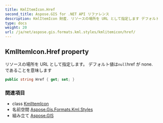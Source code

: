 ```yaml
---
title: KmlItemIcon.Href
second_title: Aspose.GIS for .NET API リファレンス
description: KmlItemIcon 財産. リソースの場所を URL として指定します デフォルト値はnullhref が none. であることを意味します
type: docs
weight: 20
url: /ja/net/aspose.gis.formats.kml.styles/kmlitemicon/href/
---
```

## KmlItemIcon.Href property

リソースの場所を URL として指定します。 デフォルト値は`null`href が none. であることを意味します

```csharp
public string Href { get; set; }
```

### 関連項目

* class [KmlItemIcon](../)
* 名前空間 [Aspose.Gis.Formats.Kml.Styles](../../kmlitemicon/)
* 組み立て [Aspose.GIS](../../../)


